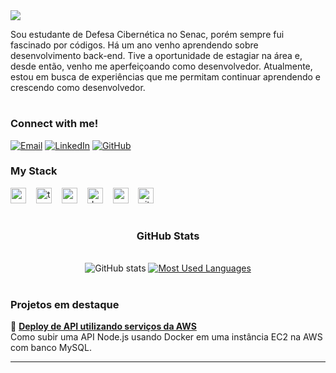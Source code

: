 <div align="left">
  <img src="https://readme-typing-svg.herokuapp.com?color=00F794&size=25&lines=Oi!+Aqui+%C3%A9+o+Ricardo" />
</div>


<p>
Sou estudante de Defesa Cibernética no Senac, porém sempre fui fascinado por códigos. Há um ano venho aprendendo sobre desenvolvimento back-end.
Tive a oportunidade de estagiar na área e, desde então, venho me aperfeiçoando como desenvolvedor.
Atualmente, estou em busca de experiências que me permitam continuar aprendendo e crescendo como desenvolvedor.
</p>

#

<h3 align="left">Connect with me!</h3>

[![Email](https://img.shields.io/badge/Email-000?style=for-the-badge&logo=gmail&logoColor=00F794&labelColor=000000)](mailto:ricardo.contato15@gmail.com)
[![LinkedIn](https://img.shields.io/badge/LinkedIn-000?style=for-the-badge&logo=linkedin&logoColor=00F794&labelColor=000000)](https://www.linkedin.com/in/ricardo-amorim-8277b2276/)
[![GitHub](https://img.shields.io/badge/GitHub-rickRiquie?style=for-the-badge&logo=github&logoColor=00F794&color=000000&labelColor=000000)](https://github.com/rickRiquie)

<h3 align="left">My Stack</h3>

<div align="left">
  <img src="https://cdn.jsdelivr.net/gh/devicons/devicon/icons/nodejs/nodejs-original.svg" height="25" alt="nodejs logo" />
  <img width="8" />
  <img src="https://cdn.jsdelivr.net/gh/devicons/devicon/icons/typescript/typescript-original.svg" height="25" alt="typescript logo" />
  <img width="8" />
  <img src="https://cdn.jsdelivr.net/gh/devicons/devicon/icons/mysql/mysql-original.svg" height="25" alt="mysql logo" />
  <img width="8" />
  <img src="https://cdn.jsdelivr.net/gh/devicons/devicon/icons/docker/docker-original.svg" height="25" alt="docker logo" />
  <img width="8" />
  <img src="https://cdn.jsdelivr.net/gh/devicons/devicon@latest/icons/amazonwebservices/amazonwebservices-original-wordmark.svg" height="25" alt="aws logo" />
  <img width="8" />
  <img src="https://cdn.jsdelivr.net/gh/devicons/devicon/icons/git/git-original.svg" height="25" alt="git logo" />
</div>

#

<div style="text-align: center;" align="center">
  <h3>GitHub Stats</h3>
  <br>
  <img src="https://github-readme-stats-git-masterrstaa-rickstaa.vercel.app/api?username=rickRiquie&hide_title=true&show_icons=true&include_all_commits=false&count_private=true&line_height=25&hide=issues&bg_color=000000&title_color=00F794&text_color=FFFFFF&border_radius=3&border_color=00F794&icon_color=00F794&theme=jolly" alt="GitHub stats">

  <a href="https://github.com/rickRiquie/github-readme-stats">
    <img src="https://github-readme-stats-git-masterrstaa-rickstaa.vercel.app/api/top-langs/?username=rickRiquie&line_height=10&card_width=290&layout=compact&hide_title=false&count_private=true&langs_count=4&show_icons=true&title_color=00F794&hide=html,scss,less&bg_color=000000&text_color=8B8B8B&border_radius=3&border_color=00F794" alt="Most Used Languages">
  </a>
</div>

#

<h3 align="left">Projetos em destaque</h3>

<p>
  🧩 <a href="https://github.com/rickRiquie/aws_node_ago24_desafio03_aws"><strong>Deploy de API utilizando serviços da AWS</strong></a><br />
  <span>Como subir uma API Node.js usando Docker em uma instância EC2 na AWS com banco MySQL.</span>
</p>

<hr style="border-color:#00F794;" />






